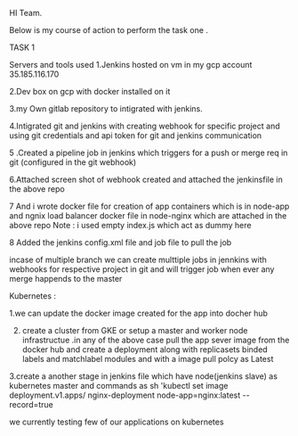 HI Team.

Below is my course of action to perform the task one .

TASK 1

Servers and tools used
1.Jenkins hosted on vm in my gcp account 35.185.116.170

2.Dev box on gcp with docker installed on it 

3.my Own gitlab repository to intigrated with jenkins.

4.Intigrated git and jenkins with creating webhook for specific project and using git credentials and api token for git and jenkins
communication 

5 .Created a pipeline job in jenkins which triggers for a push or merge req in git (configured in the git webhook)

6.Attached screen shot of webhook created and attached the jenkinsfile in the above repo

7 And i wrote docker file for creation of app containers which is in node-app and ngnix load balancer docker file in node-nginx which are attached in the above repo
Note : i used empty index.js which act as dummy here

8 Added the jenkins config.xml file and job file to pull the job 

incase of multiple branch we can create multtiple jobs in jennkins with webhooks for respective project in git and will trigger 
job when ever any merge happends to the master 

Kubernetes :

1.we can  update the docker image created for the app into docher hub

2. create a cluster from GKE or setup a master and worker node infrastructue .in any of the above case pull the app sever image from the docker hub and create a deployment along with replicasets binded labels and matchlabel modules and with a image pull polcy as Latest 

3.create a another stage in jenkins file which have node(jenkins slave)  as kubernetes master and 
commands as sh 'kubectl set image deployment.v1.apps/ nginx-deployment node-app=nginx:latest --record=true

we currently testing few of our applications on kubernetes 
